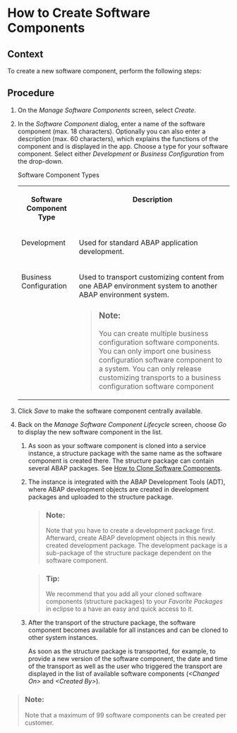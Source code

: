 <!-- loio67e2f2e1fbcf48a4801bad004133e0a7 -->

# How to Create Software Components



<a name="loio67e2f2e1fbcf48a4801bad004133e0a7__section_w21_qmk_m3b"/>

## Context

To create a new software component, perform the following steps:



<a name="loio67e2f2e1fbcf48a4801bad004133e0a7__section_x4n_jdc_p2b"/>

## Procedure

1.  On the *Manage Software Components* screen, select *Create*.
2.  In the *Software Component* dialog, enter a name of the software component \(max. 18 characters\). Optionally you can also enter a description \(max. 60 characters\), which explains the functions of the component and is displayed in the app. Choose a type for your software component. Select either *Development* or *Business Configuration* from the drop-down.

    <a name="loio67e2f2e1fbcf48a4801bad004133e0a7__table_ob4_r41_qjb"/>Software Component Types


    <table>
    <tr>
    <th valign="top">

    Software Component Type


    
    </th>
    <th valign="top">

    Description


    
    </th>
    </tr>
    <tr>
    <td valign="top">

    Development


    
    </td>
    <td valign="top">

    Used for standard ABAP application development.


    
    </td>
    </tr>
    <tr>
    <td valign="top">

    Business Configuration


    
    </td>
    <td valign="top">

    Used to transport customizing content from one ABAP environment system to another ABAP environment system.

    > ### Note:  
    > You can create multiple business configuration software components. You can only import one business configuration software component to a system. You can only release customizing transports to a business configuration software component


    
    </td>
    </tr>
    </table>
    
3.  Click *Save* to make the software component centrally available.

4.  Back on the *Manage Software Component Lifecycle* screen, choose *Go* to display the new software component in the list.

    1.  As soon as your software component is cloned into a service instance, a structure package with the same name as the software component is created there. The structure package can contain several ABAP packages. See [How to Clone Software Components](How_to_Clone_Software_Components_18564c5.md).

    2.  The instance is integrated with the ABAP Development Tools \(ADT\), where ABAP development objects are created in development packages and uploaded to the structure package.

        > ### Note:  
        > Note that you have to create a development package first. Afterward, create ABAP development objects in this newly created development package. The development package is a sub-package of the structure package dependent on the software component.

        > ### Tip:  
        > We recommend that you add all your cloned software components \(structure packages\) to your *Favorite Packages* in eclipse to a have an easy and quick access to it.

    3.  After the transport of the structure package, the software component becomes available for all instances and can be cloned to other system instances.

        As soon as the structure package is transported, for example, to provide a new version of the software component, the date and time of the transport as well as the user who triggered the transport are displayed in the list of available software components \(*<Changed On\>* and *<Created By\>*\).



> ### Note:  
> Note that a maximum of 99 software components can be created per customer.


